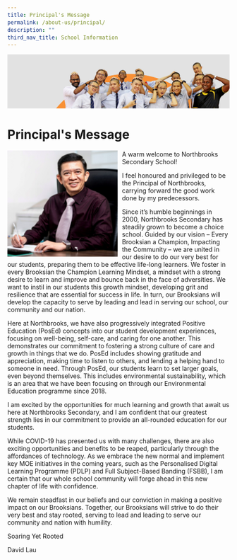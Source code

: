```yaml
---
title: Principal's Message
permalink: /about-us/principal/
description: ""
third_nav_title: School Information
---
```


![](/images/about_us.jpg)

Principal's Message
===================

<img src="/images/123.png" style="width:250px;height:240px;margin-right:10px;" align = "left">

A warm welcome to Northbrooks Secondary School!

  

I feel honoured and privileged to be the Principal of Northbrooks, carrying forward the good work done by my predecessors.

  

Since it’s humble beginnings in 2000, Northbrooks Secondary has steadily grown to become a choice school. Guided by our vision – Every Brooksian a Champion, Impacting the Community – we are united in our desire to do our very best for our students, preparing them to be effective life-long learners. We foster in every Brooksian the Champion Learning Mindset, a mindset with a strong desire to learn and improve and bounce back in the face of adversities. We want to instil in our students this growth mindset, developing grit and resilience that are essential for success in life. In turn, our Brooksians will develop the capacity to serve by leading and lead in serving our school, our community and our nation.

Here at Northbrooks, we have also progressively integrated Positive Education (PosEd) concepts into our student development experiences, focusing on well-being, self-care, and caring for one another. This demonstrates our commitment to fostering a strong culture of care and growth in things that we do. PosEd includes showing gratitude and appreciation, making time to listen to others, and lending a helping hand to someone in need. Through PosEd, our students learn to set larger goals, even beyond themselves. This includes environmental sustainability, which is an area that we have been focusing on through our Environmental Education programme since 2018.

  

I am excited by the opportunities for much learning and growth that await us here at Northbrooks Secondary, and I am confident that our greatest strength lies in our commitment to provide an all-rounded education for our students.

  

While COVID-19 has presented us with many challenges, there are also exciting opportunities and benefits to be reaped, particularly through the affordances of technology. As we embrace the new normal and implement key MOE initiatives in the coming years, such as the Personalised Digital Learning Programme (PDLP) and Full Subject-Based Banding (FSBB), I am certain that our whole school community will forge ahead in this new chapter of life with confidence.

  

We remain steadfast in our beliefs and our conviction in making a positive impact on our Brooksians. Together, our Brooksians will strive to do their very best and stay rooted, serving to lead and leading to serve our community and nation with humility.

  

Soaring Yet Rooted

David Lau